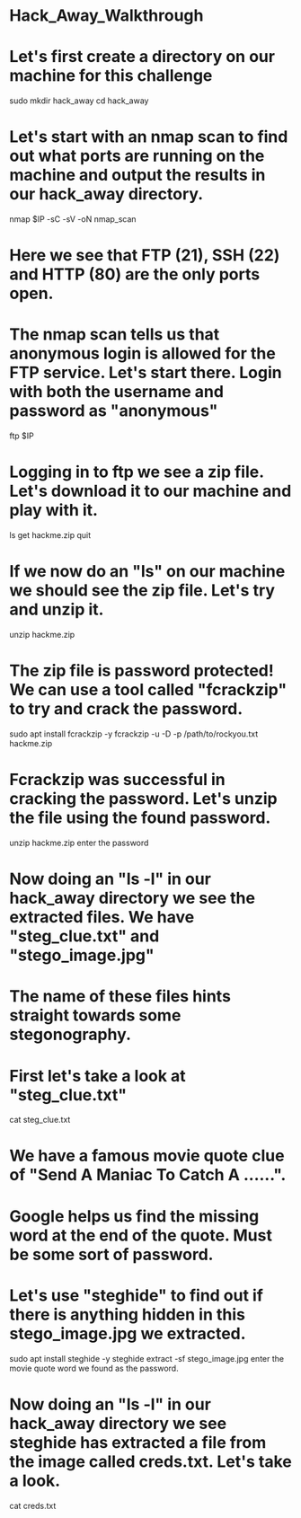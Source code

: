 # Hack_Away_Walkthrough

# Let's first create a directory on our machine for this challenge
sudo mkdir hack_away
cd hack_away

# Let's start with an nmap scan to find out what ports are running on the machine and output the results in our hack_away directory.
nmap $IP -sC -sV -oN nmap_scan

# Here we see that FTP (21), SSH (22) and HTTP (80) are the only ports open.

# The nmap scan tells us that anonymous login is allowed for the FTP service. Let's start there. Login with both the username and password as "anonymous"
ftp $IP

# Logging in to ftp we see a zip file. Let's download it to our machine and play with it.
ls
get hackme.zip
quit

# If we now do an "ls" on our machine we should see the zip file. Let's try and unzip it.
unzip hackme.zip

# The zip file is password protected! We can use a tool called "fcrackzip" to try and crack the password.
sudo apt install fcrackzip -y
fcrackzip -u -D -p /path/to/rockyou.txt hackme.zip

# Fcrackzip was successful in cracking the password. Let's unzip the file using the found password.
unzip hackme.zip
enter the password

# Now doing an "ls -l" in our hack_away directory we see the extracted files. We have "steg_clue.txt" and "stego_image.jpg"

# The name of these files hints straight towards some stegonography.

# First let's take a look at "steg_clue.txt"
cat steg_clue.txt

# We have a famous movie quote clue of "Send A Maniac To Catch A ......".

# Google helps us find the missing word at the end of the quote. Must be some sort of password.

# Let's use "steghide" to find out if there is anything hidden in this stego_image.jpg we extracted.
sudo apt install steghide -y
steghide extract -sf stego_image.jpg
enter the movie quote word we found as the password.

# Now doing an "ls -l" in our hack_away directory we see steghide has extracted a file from the image called creds.txt. Let's take a look.
cat creds.txt

# 

